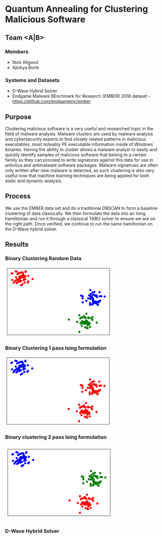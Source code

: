 # Quantum Annealing for Clustering Malicious Software

## Team <A|B>
### Members
* Nick Allgood
* Ajinkya Borle

### Systems and Datasets 

* D-Wave Hybrid Solver
* Endgame Malware BEnchmark for Research (EMBER) 2018 dataset - https://github.com/endgameinc/ember

## Purpose

Clustering malicious software is a very useful and researched topic in the field of malware analysis. Malware clusters are used by malware analysis and cybersecurity experts to find closely related patterns in malicious executables, most noteably PE executable information inside of Windows binaries. Having the ability to cluster allows a malware analyst to easily and quickly identify samples of malicious software that belong to a certain family so they can proceed to write signatures against this data for use in antivirus and antimalware software packages. Malware signatrues are often only written after new malware is detected, as such clustering is also very useful now that machine learning techniques are being applied for both static and dynamic analysis.

## Process

We use the EMBER data set and do a traditional DBSCAN to form a baseline clustering of data classically. We then formulate the data into an Ising hamiltonian and run it through a classical TABU solver to ensure we are on the right path. Once verified, we continue to run the same hamiltonian on the D-Wave hybrid solver.

## Results

### Binary Clustering Random Data

![Alt text](binaryclustering.png?raw=true "Title")

### Binary Clustering 1 pass Ising formulation

![Alt text](TABUClustering.png?raw=true "Title")

### Binary clustering 2 pass Ising formulation

![Alt text](3.png?raw=true "Title")

### D-Wave Hybrid Solver 


